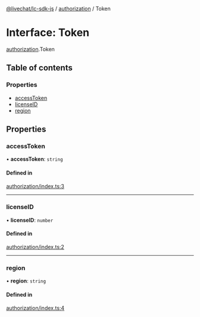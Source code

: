 [@livechat/lc-sdk-js](../README.md) / [authorization](../modules/authorization.md) / Token

# Interface: Token

[authorization](../modules/authorization.md).Token

## Table of contents

### Properties

- [accessToken](authorization.Token.md#accesstoken)
- [licenseID](authorization.Token.md#licenseid)
- [region](authorization.Token.md#region)

## Properties

### accessToken

• **accessToken**: `string`

#### Defined in

[authorization/index.ts:3](https://github.com/livechat/lc-sdk-js/blob/5f5afdd/src/authorization/index.ts#L3)

___

### licenseID

• **licenseID**: `number`

#### Defined in

[authorization/index.ts:2](https://github.com/livechat/lc-sdk-js/blob/5f5afdd/src/authorization/index.ts#L2)

___

### region

• **region**: `string`

#### Defined in

[authorization/index.ts:4](https://github.com/livechat/lc-sdk-js/blob/5f5afdd/src/authorization/index.ts#L4)
